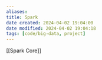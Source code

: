 ```yaml
---
aliases: 
title: Spark
date created: 2024-04-02 19:04:00
date modified: 2024-04-02 19:04:18
tags: [code/big-data, project]
---
```

[[Spark Core]]
